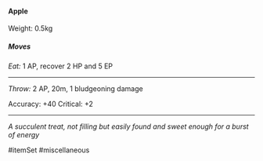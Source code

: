 #### Apple

Weight: 0.5kg
##### Moves

*Eat:* 1 AP, recover 2 HP and 5 EP

---

*Throw:* 2 AP, 20m, 1 bludgeoning damage

Accuracy: +40
Critical: +2

---
*A succulent treat, not filling but easily found and sweet enough for a burst of energy*

#itemSet #miscellaneous